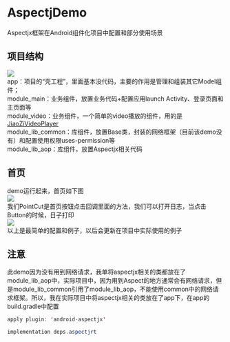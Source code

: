 
# AspectjDemo
Aspectjx框架在Android组件化项目中配置和部分使用场景
## 项目结构
![](https://github.com/himi4u/AspectjDemo/blob/master/pics/pic1.png)\
app：项目的“壳工程”，里面基本没代码，主要的作用是管理和组装其它Model组件；\
module_main：业务组件，放置业务代码+配置应用launch Activity、登录页面和主页面等\
module_video：业务组件，一个简单的video播放的组件，用的是[JiaoZiVideoPlayer](https://github.com/Jzvd/JiaoZiVideoPlayer)\
module_lib_common：库组件，放置Base类，封装的网络框架（目前该demo没有）和配置使用权限uses-permission等\
module_lib_aop：库组件，放置Aspectjx相关代码
## 首页
demo运行起来，首页如下图  
![](https://github.com/himi4u/AspectjDemo/blob/master/pics/pic2.png)\
我们PointCut是首页按钮点击回调里面的方法，我们可以打开日志，当点击Button的时候，日子打印\
![](https://github.com/himi4u/AspectjDemo/blob/master/pics/pic3.png)\
以上是最简单的配置和例子，以后会更新在项目中实际使用的例子
## 注意
此demo因为没有用到网络请求，我单将aspectjx相关的类都放在了module_lib_aop中，实际项目中，因为用到Aspect的地方通常会有网络请求，但是module_lib_common引用了module_lib_aop，不能使用common中的网络请求框架。所以，我在实际项目中将aspectjx相关的类放在了app下，在app的build.gradle中配置

```java
apply plugin: 'android-aspectjx'

implementation deps.aspectjrt
```

